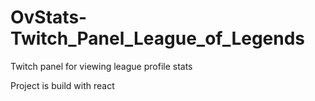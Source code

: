 # OvStats-Twitch_Panel_League_of_Legends
Twitch panel for viewing league profile stats

Project is build with react
